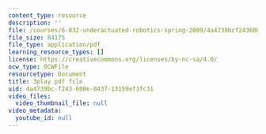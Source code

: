 ```yaml
---
content_type: resource
description: ''
file: /courses/6-832-underactuated-robotics-spring-2009/4a4739bcf243600e043713159ef3fc31_qtmmwILxVR4.pdf
file_size: 84175
file_type: application/pdf
learning_resource_types: []
license: https://creativecommons.org/licenses/by-nc-sa/4.0/
ocw_type: OCWFile
resourcetype: Document
title: 3play pdf file
uid: 4a4739bc-f243-600e-0437-13159ef3fc31
video_files:
  video_thumbnail_file: null
video_metadata:
  youtube_id: null
---
```

